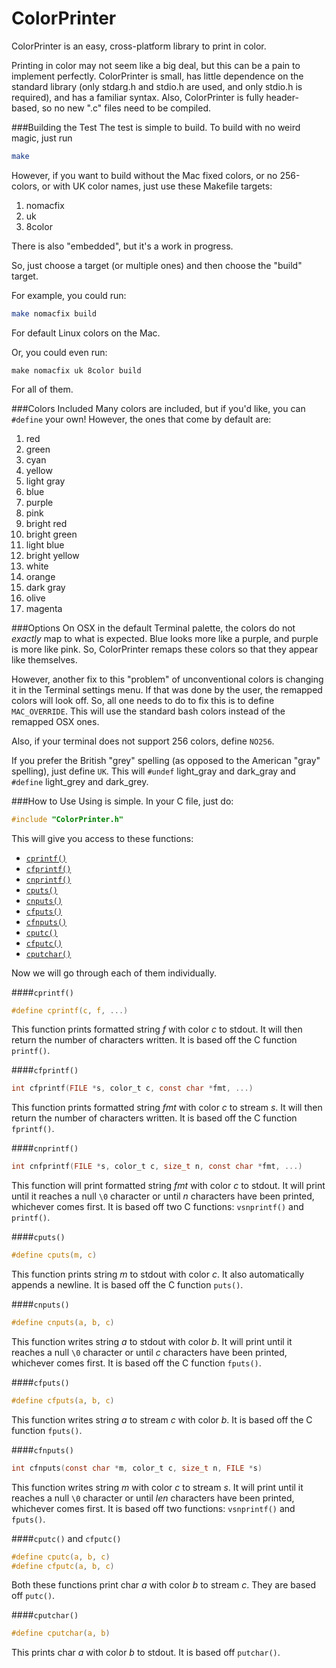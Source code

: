# ColorPrinter
ColorPrinter is an easy, cross-platform library to print in color.

Printing in color may not seem like a big deal, but this can be a pain to implement perfectly. ColorPrinter is small, has little dependence on the standard library (only stdarg.h and stdio.h are used, and only stdio.h is required), and has a familiar syntax. Also, ColorPrinter is fully header-based, so no new ".c" files need to be compiled.

###Building the Test
The test is simple to build. To build with no weird magic, just run
```bash
make
```

However, if you want to build without the Mac fixed colors, or no 256-colors, or with UK color names, just use these Makefile targets:

1. nomacfix
2. uk
3. 8color

There is also "embedded", but it's a work in progress.

So, just choose a target (or multiple ones) and then choose the "build" target.

For example, you could run:
```bash
make nomacfix build
```
For default Linux colors on the Mac.

Or, you could even run:
```
make nomacfix uk 8color build
```
For all of them.

###Colors Included
Many colors are included, but if you'd like, you can `#define` your own! However, the ones that come by default are:

1. red
1. green
1. cyan
1. yellow
1. light gray
1. blue
1. purple
1. pink
1. bright red
1. bright green
1. light blue
1. bright yellow
1. white
2. orange
3. dark gray
4. olive
5. magenta

###Options
On OSX in the default Terminal palette, the colors do not *exactly* map to what is expected. Blue looks more like a purple, and purple is more like pink.
So, ColorPrinter remaps these colors so that they appear like themselves.

However, another fix to this "problem" of unconventional colors is changing it in the Terminal settings menu. If that was done by the user, the remapped colors will look off. So, all one needs to do to fix this is to define `MAC_OVERRIDE`. This will use the standard bash colors instead of the remapped OSX ones.

Also, if your terminal does not support 256 colors, define `NO256`.

If you prefer the British "grey" spelling (as opposed to the American "gray" spelling), just define `UK`. This will `#undef` light_gray and dark_gray and `#define` light_grey and dark_grey.

###How to Use
Using is simple. In your C file, just do:
```c
#include "ColorPrinter.h"
```

This will give you access to these functions:

* [`cprintf()`](#cprintf)
* [`cfprintf()`](#cfprintf)
* [`cnprintf()`](#cnprintf)
* [`cputs()`](#cputs)
* [`cnputs()`](#cnputs)
* [`cfputs()`](#cfputs)
* [`cfnputs()`](#cfnputs)
* [`cputc()`](#cputc-and-cfputc)
* [`cfputc()`](#cputc-and-cfputc)
* [`cputchar()`](#cputchar)

Now we will go through each of them individually.

####`cprintf()`
```c
#define cprintf(c, f, ...)
```
This function prints formatted string *f* with color *c* to stdout. It will then return the number of characters written.
It is based off the C function `printf()`.

####`cfprintf()`
```c
int cfprintf(FILE *s, color_t c, const char *fmt, ...)
```
This function prints formatted string *fmt* with color *c* to stream *s*. It will then return the number of characters written.
It is based off the C function `fprintf()`.

####`cnprintf()`
```c
int cnfprintf(FILE *s, color_t c, size_t n, const char *fmt, ...)
```
This function will print formatted string *fmt* with color *c* to stdout. It will print until it reaches a null `\0` character or until *n* characters have been printed, whichever comes first.
It is based off two C functions: `vsnprintf()` and `printf()`.

####`cputs()`
```c
#define cputs(m, c)
```
This function prints string *m* to stdout with color *c*. It also automatically appends a newline. It is based off the C function `puts()`.

####`cnputs()`
```c
#define cnputs(a, b, c)
```
This function writes string *a* to stdout with color *b*. It will print until it reaches a null `\0` character or until *c* characters have been printed, whichever comes first.
It is based off the C function `fputs()`.

####`cfputs()`
```c
#define cfputs(a, b, c)
```
This function writes string *a* to stream *c* with color *b*.
It is based off the C function `fputs()`.

####`cfnputs()`
```c
int cfnputs(const char *m, color_t c, size_t n, FILE *s)
```
This function writes string *m* with color *c* to stream *s*. It will print until it reaches a null `\0` character or until *len* characters have been printed, whichever comes first.
It is based off two functions: `vsnprintf()` and `fputs()`.

####`cputc()` and `cfputc()`
```c
#define cputc(a, b, c)
#define cfputc(a, b, c)
```
Both these functions print char *a* with color *b* to stream *c*.
They are based off `putc()`.

####`cputchar()`
```c
#define cputchar(a, b)
```
This prints char *a* with color *b* to stdout. It is based off `putchar()`.
